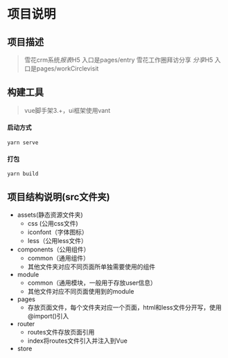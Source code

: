 # 项目说明

## 项目描述
> 雪花crm系统*报表*H5 入口是pages/entry
> 雪花工作圈拜访分享 *分享*H5 入口是pages/workCirclevisit

## 构建工具
> vue脚手架3.+，ui框架使用vant

#### 启动方式
```
yarn serve
```

#### 打包
```
yarn build
```

## 项目结构说明(src文件夹)
* assets(静态资源文件夹)
    * css (公用css文件)
    * iconfont（字体图标）
    * less（公用less文件）
* components（公用组件）
    * common（通用组件）
    * 其他文件夹对应不同页面所单独需要使用的组件
* module
    * common（通用模块，一般用于存放user信息）
    * 其他文件对应不同页面使用到的module
* pages
    * 存放页面文件，每个文件夹对应一个页面，html和less文件分开写，使用@import()引入
* router
    * routes文件存放页面引用
    * index将routes文件引入并注入到Vue
* store




